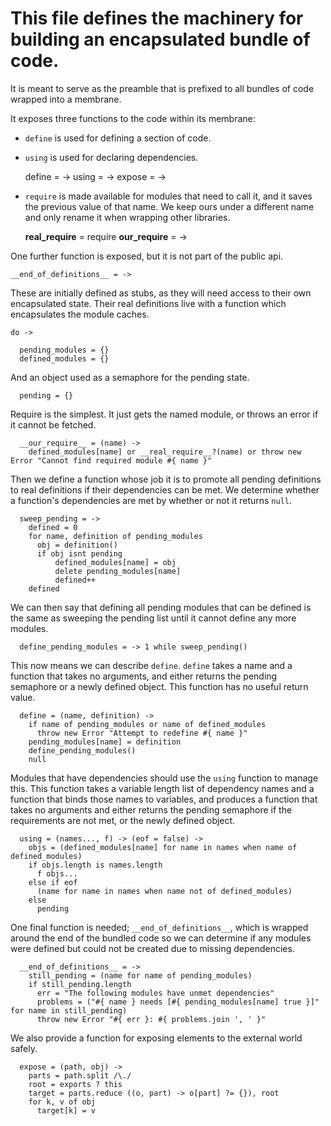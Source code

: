 This file defines the machinery for building an encapsulated bundle of code.
==============================================================================

It is meant to serve as the preamble that is prefixed to all bundles of code
wrapped into a membrane.

It exposes three functions to the code within its membrane:
* `define` is used for defining a section of code.
* `using` is used for declaring dependencies.

    define = ->
    using = ->
    expose = ->

* `require` is made available for modules that need to call it, and it saves the previous value
  of that name. We keep ours under a different name and only rename it when
  wrapping other libraries.

    __real_require__ = require
    __our_require__ = ->

One further function is exposed, but it is not part of the public api.

    __end_of_definitions__ = ->

These are initially defined as stubs, as they will need access to their
own encapsulated state. Their real definitions live with a function
which encapsulates the module caches.

    do ->

      pending_modules = {}
      defined_modules = {}

And an object used as a semaphore for the pending state.

      pending = {}

Require is the simplest. It just gets the named module, or throws an error if it
cannot be fetched.

      __our_require__ = (name) ->
        defined_modules[name] or __real_require__?(name) or throw new Error "Cannot find required module #{ name }"

Then we define a function whose job it is to promote all pending definitions
to real definitions if their dependencies can be met. We determine whether
a function's dependencies are met by whether or not it returns `null`.

      sweep_pending = ->
        defined = 0
        for name, definition of pending_modules
          obj = definition()
          if obj isnt pending
              defined_modules[name] = obj
              delete pending_modules[name]
              defined++
        defined

We can then say that defining all pending modules that can be defined is the
same as sweeping the pending list until it cannot define any more modules.

      define_pending_modules = -> 1 while sweep_pending()

This now means we can describe `define`. `define` takes a name and a function that takes
no arguments, and either returns the pending semaphore or a newly defined object. This function
has no useful return value.

      define = (name, definition) ->
        if name of pending_modules or name of defined_modules
          throw new Error "Attempt to redefine #{ name }"
        pending_modules[name] = definition
        define_pending_modules()
        null

Modules that have dependencies should use the `using` function to manage this. This function
takes a variable length list of dependency names and a function that binds those names to
variables, and produces a function that takes no arguments and either returns the pending
semaphore if the requirements are not met, or the newly defined object.

      using = (names..., f) -> (eof = false) ->
        objs = (defined_modules[name] for name in names when name of defined_modules)
        if objs.length is names.length
          f objs...
        else if eof
          (name for name in names when name not of defined_modules)
        else
          pending

One final function is needed; `__end_of_definitions__`, which is wrapped around the
end of the bundled code so we can determine if any modules were defined but could not be
created due to missing dependencies.

      __end_of_definitions__ = ->
        still_pending = (name for name of pending_modules)
        if still_pending.length
          err = "The following modules have unmet dependencies"
          problems = ("#{ name } needs [#{ pending_modules[name] true }]" for name in still_pending)
          throw new Error "#{ err }: #{ problems.join ', ' }"

We also provide a function for exposing elements to the external
world safely.

      expose = (path, obj) ->
        parts = path.split /\./
        root = exports ? this
        target = parts.reduce ((o, part) -> o[part] ?= {}), root
        for k, v of obj
          target[k] = v
